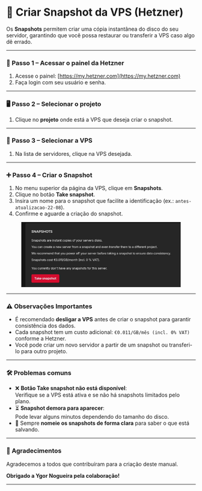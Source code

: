 # 📸 Criar Snapshot da VPS (Hetzner)

Os **Snapshots** permitem criar uma cópia instantânea do disco do seu servidor, garantindo que você possa restaurar ou transferir a VPS caso algo dê errado.

***

### 🔑 Passo 1 – Acessar o painel da Hetzner

1. Acesse o painel: [https://my.hetzner.com](https://my.hetzner.com)
2. Faça login com seu usuário e senha.

***

### 🖥️ Passo 2 – Selecionar o projeto

1. Clique no **projeto** onde está a VPS que deseja criar o snapshot.

***

### 📂 Passo 3 – Selecionar a VPS

1. Na lista de servidores, clique na VPS desejada.

***

### ➕ Passo 4 – Criar o Snapshot

1. No menu superior da página da VPS, clique em **Snapshots**.
2. Clique no botão **Take snapshot**.
3. Insira um nome para o snapshot que facilite a identificação (ex.: `antes-atualizacao-22-08`).
4. Confirme e aguarde a criação do snapshot.

<figure><img src="../.gitbook/assets/image.png" alt=""><figcaption></figcaption></figure>

***

### ⚠️ Observações Importantes

* É recomendado **desligar a VPS** antes de criar o snapshot para garantir consistência dos dados.
* Cada snapshot tem um custo adicional: `€0.011/GB/mês (incl. 0% VAT)` conforme a Hetzner.
* Você pode criar um novo servidor a partir de um snapshot ou transferi-lo para outro projeto.

***

### 🛠️ Problemas comuns

* ❌ **Botão Take snapshot não está disponível**:\
  Verifique se a VPS está ativa e se não há snapshots limitados pelo plano.
* ⏳ **Snapshot demora para aparecer**:\
  Pode levar alguns minutos dependendo do tamanho do disco.
* 💾 Sempre **nomeie os snapshots de forma clara** para saber o que está salvando.

***

### 🙏 Agradecimentos

Agradecemos a todos que contribuíram para a criação deste manual.

**Obrigado a Ygor Nogueira pela colaboração!**

***

